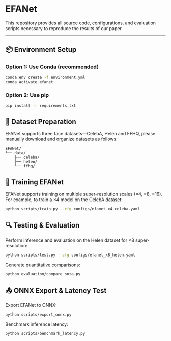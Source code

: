 # EFANet

This repository provides all source code, configurations, and evaluation scripts necessary to reproduce the results of our paper.

---


## 📦 Environment Setup
### Option 1: Use Conda (recommended)
```bash
conda env create -f environment.yml
conda activate efanet
```
### Option 2: Use pip
```bash
pip install -r requirements.txt
```


## 📂 Dataset Preparation
EFANet supports three face datasets—CelebA, Helen and FFHQ, please manually download and organize datasets as follows:
 <!--EFANet supports three face datasets—[CelebA](https://mmlab.ie.cuhk.edu.hk/projects/CelebA.html) [1], [Helen](https://exposing.ai/helen/) [2] and [FFHQ](https://github.com/NVlabs/ffhq-dataset) [3], please manually download and organize datasets as follows: --> 
```
EFANet/
└── data/
    ├── celeba/
    ├── helen/
    └── ffhq/
```


## 🚀 Training EFANet
EFANet supports training on multiple super-resolution scales (×4, ×8, ×16). For example, to train a ×4 model on the CelebA dataset:
```bash
python scripts/train.py --cfg configs/efanet_x4_celeba.yaml
```


## 🔍 Testing & Evaluation
Perform inference and evaluation on the Helen dataset for ×8 super-resolution:
```bash
python scripts/test.py --cfg configs/efanet_x8_helen.yaml
```
Generate quantitative comparisons:
```bash
python evaluation/compare_sota.py
```


## 📤 ONNX Export & Latency Test
Export EFANet to ONNX:
```bash
python scripts/export_onnx.py
```
Benchmark inference latency:
```bash
python scripts/benchmark_latency.py
```

 <!--
## References

[1] Liu, Ziwei, et al. *Deep learning face attributes in the wild*. Proceedings of the IEEE International Conference on Computer Vision (ICCV), 2015.

[2] Le, Vuong, et al. *Interactive facial feature localization*. In: Computer Vision–ECCV 2012. 12th European Conference on Computer Vision, Florence, Italy, October 7–13, 2012. Proceedings, Part III. Springer Berlin Heidelberg, 2012.

[3] Karras, Tero, Samuli Laine, and Timo Aila. *A style-based generator architecture for generative adversarial networks*. Proceedings of the IEEE/CVF Conference on Computer Vision and Pattern Recognition (CVPR), 2019.
 --> 
